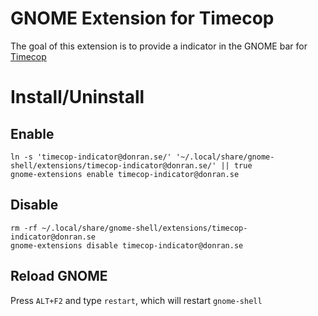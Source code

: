 # GNOME Extension for Timecop
The goal of this extension is to provide a indicator in the GNOME bar for [Timecop](https://github.com/hamaluik/timecop)


# Install/Uninstall

## Enable
```
ln -s 'timecop-indicator@donran.se/' '~/.local/share/gnome-shell/extensions/timecop-indicator@donran.se/' || true
gnome-extensions enable timecop-indicator@donran.se
```

## Disable
```
rm -rf ~/.local/share/gnome-shell/extensions/timecop-indicator@donran.se
gnome-extensions disable timecop-indicator@donran.se
```

## Reload GNOME
Press `ALT+F2` and type `restart`, which will restart `gnome-shell`

